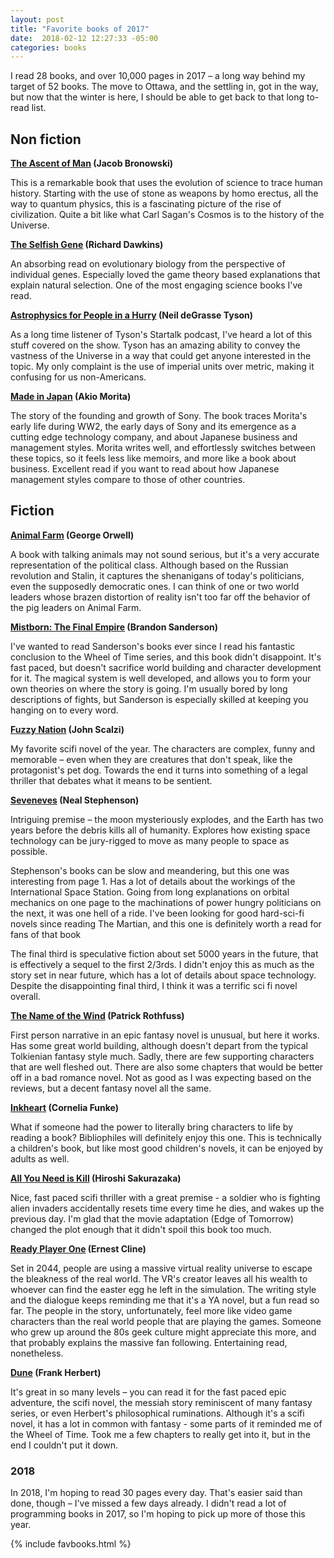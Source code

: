 ```yaml
---
layout: post
title: "Favorite books of 2017"
date:  2018-02-12 12:27:33 -05:00
categories: books
---
```


I read 28 books, and over 10,000 pages in 2017
&ndash; a long way behind my target of 52 books.
The move to Ottawa, and the settling in, got in the way,
but now that the winter is here,
I should be able to get back
to that long to-read list.

## Non fiction

**[The Ascent of Man](https://amzn.to/2Wgr0Of)
(Jacob Bronowski)**

This is a remarkable book
that uses the evolution of science
to trace human history.
Starting with the use of stone as weapons by homo erectus,
all the way to quantum physics,
this is a fascinating picture of the rise of civilization.
Quite a bit like what Carl Sagan's Cosmos is to the history of the Universe.

**[The Selfish Gene](https://amzn.to/2Mu67dO)
(Richard Dawkins)**

An absorbing read on evolutionary biology
from the perspective of individual genes.
Especially loved the game theory based explanations
that explain natural selection.
One of the most engaging science books I've read.

**[Astrophysics for People in a Hurry](https://amzn.to/2Td8cgS)
(Neil deGrasse Tyson)**

As a long time listener of Tyson's Startalk podcast,
I've heard a lot of this stuff covered on the show.
Tyson has an amazing ability to convey the vastness of the Universe
in a way that could get anyone interested in the topic.
My only complaint is the use of imperial units over metric,
making it confusing for us non-Americans.

**[Made in Japan](https://amzn.to/2Ta7jWc)
(Akio Morita)**

The story of the founding and growth of Sony.
The book traces Morita's early life during WW2,
the early days of Sony and its emergence as a cutting edge technology company,
and about Japanese business and management styles.
Morita writes well, and effortlessly switches between these topics,
so it feels less like memoirs,
and more like a book about business.
Excellent read if you want to read about
how Japanese management styles compare to those of other countries.

## Fiction

**[Animal Farm](https://amzn.to/2MwLJbO)
(George Orwell)**

A book with talking animals may not sound serious,
but it's a very accurate representation of the political class.
Although based on the Russian revolution and Stalin,
it captures the shenanigans of today's politicians,
even the supposedly democratic ones.
I can think of one or two world leaders
whose brazen distortion of reality
isn't too far off the behavior of the pig leaders on Animal Farm.

**[Mistborn: The Final Empire](https://amzn.to/2Mu6lla)
(Brandon Sanderson)**

I've wanted to read Sanderson's books
ever since I read his fantastic conclusion to the Wheel of Time series,
and this book didn't disappoint.
It's fast paced,
but doesn't sacrifice world building and character development for it.
The magical system is well developed,
and allows you to form your own theories
on where the story is going.
I'm usually bored by long descriptions of fights,
but Sanderson is especially skilled
at keeping you hanging on to every word.

**[Fuzzy Nation](https://amzn.to/2MwMsd2)
(John Scalzi)**

My favorite scifi novel of the year.
The characters are complex, funny and memorable
&ndash; even when they are creatures that don't speak,
like the protagonist's pet dog.
Towards the end it turns into something of a legal thriller
that debates what it means to be sentient.

**[Seveneves](https://amzn.to/2Ud3AqZ)
(Neal Stephenson)**

Intriguing premise &ndash;
the moon mysteriously explodes,
and the Earth has two years before the debris kills all of humanity.
Explores how existing space technology can be jury-rigged
to move as many people to space as possible.

Stephenson's books can be slow and meandering,
but this one was interesting from page 1.
Has a lot of details about the workings of the International Space Station.
Going from long explanations on orbital mechanics on one page
to the machinations of power hungry politicians on the next,
it was one hell of a ride.
I've been looking for good hard-sci-fi novels since reading The Martian,
and this one is definitely worth a read for fans of that book

The final third is speculative fiction about set 5000 years in the future,
that is effectively a sequel to the first 2/3rds.
I didn't enjoy this as much as the story set in near future,
which has a lot of details about space technology.
Despite the disappointing final third,
I think it was a terrific sci fi novel overall.

**[The Name of the Wind](https://amzn.to/2MsxfK6)
(Patrick Rothfuss)**

First person narrative in an epic fantasy novel is unusual,
but here it works.
Has some great world building,
although doesn't depart from the typical Tolkienian fantasy style much.
Sadly, there are few supporting characters that are well fleshed out.
There are also some chapters
that would be better off in a bad romance novel.
Not as good as I was expecting based on the reviews,
but a decent fantasy novel all the same.

**[Inkheart](https://amzn.to/2TbXqav)
(Cornelia Funke)**

What if someone had the power
to literally bring characters to life by reading a book?
Bibliophiles will definitely enjoy this one.
This is technically a children's book,
but like most good children's novels,
it can be enjoyed by adults as well.

**[All You Need is Kill](https://amzn.to/2Mw0gVf)
(Hiroshi Sakurazaka)**

Nice, fast paced scifi thriller with a great premise -
a soldier who is fighting alien invaders
accidentally resets time every time he dies,
and wakes up the previous day.
I'm glad that the movie adaptation (Edge of Tomorrow)
changed the plot enough that it didn't spoil this book too much.

**[Ready Player One](https://amzn.to/2Wj9Uzk)
(Ernest Cline)**

Set in 2044, people are using a massive virtual reality universe
to escape the bleakness of the real world.
The VR's creator leaves all his wealth to whoever can find the easter egg
he left in the simulation.
The writing style and the dialogue
keeps reminding me that it's a YA novel, but a fun read so far.
The people in the story, unfortunately,
feel more like video game characters than the real world people
that are playing the games.
Someone who grew up around the 80s geek culture might appreciate this more,
and that probably explains the massive fan following.
Entertaining read, nonetheless.

**[Dune](https://amzn.to/2MtNdDP)
(Frank Herbert)**

It's great in so many levels &ndash;
you can read it for the fast paced epic adventure,
the scifi novel,
the messiah story reminiscent of many fantasy series,
or even Herbert's philosophical ruminations.
Although it's a scifi novel,
it has a lot in common with fantasy -
some parts of it reminded me of the Wheel of Time.
Took me a few chapters to really get into it,
but in the end I couldn't put it down.

### 2018

In 2018,
I'm hoping to read 30 pages every day.
That's easier said than done, though &ndash;
I've missed a few days already.
I didn't read a lot of programming books in 2017,
so I'm hoping to pick up more of those this year.

{% include favbooks.html %}
